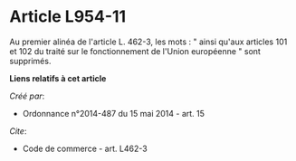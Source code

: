 # Article L954-11

Au premier alinéa de l'article L. 462-3, les mots : " ainsi qu'aux articles 101 et 102 du traité sur le fonctionnement de
l'Union européenne " sont supprimés.

**Liens relatifs à cet article**

_Créé par_:

  - Ordonnance n°2014-487 du 15 mai 2014 - art. 15

_Cite_:

  - Code de commerce - art. L462-3
